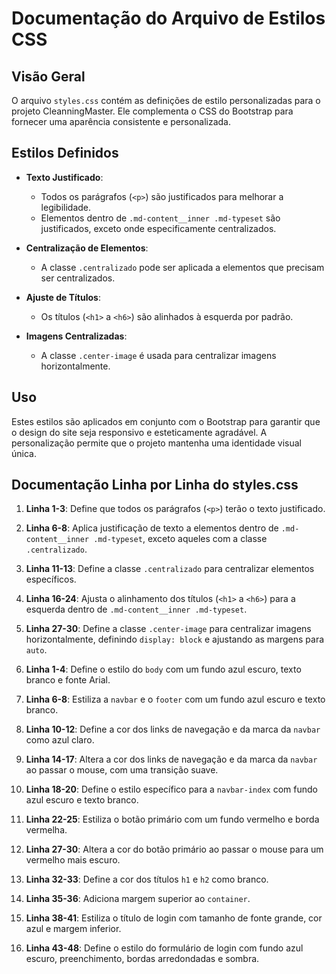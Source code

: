 # Documentação do Arquivo de Estilos CSS

## Visão Geral

O arquivo `styles.css` contém as definições de estilo personalizadas para o projeto CleanningMaster. Ele complementa o CSS do Bootstrap para fornecer uma aparência consistente e personalizada.

## Estilos Definidos

- **Texto Justificado**: 
  - Todos os parágrafos (`<p>`) são justificados para melhorar a legibilidade.
  - Elementos dentro de `.md-content__inner .md-typeset` são justificados, exceto onde especificamente centralizados.

- **Centralização de Elementos**: 
  - A classe `.centralizado` pode ser aplicada a elementos que precisam ser centralizados.

- **Ajuste de Títulos**: 
  - Os títulos (`<h1>` a `<h6>`) são alinhados à esquerda por padrão.

- **Imagens Centralizadas**: 
  - A classe `.center-image` é usada para centralizar imagens horizontalmente.

## Uso

Estes estilos são aplicados em conjunto com o Bootstrap para garantir que o design do site seja responsivo e esteticamente agradável. A personalização permite que o projeto mantenha uma identidade visual única.

## Documentação Linha por Linha do styles.css

1. **Linha 1-3**: Define que todos os parágrafos (`<p>`) terão o texto justificado.

2. **Linha 6-8**: Aplica justificação de texto a elementos dentro de `.md-content__inner .md-typeset`, exceto aqueles com a classe `.centralizado`.

3. **Linha 11-13**: Define a classe `.centralizado` para centralizar elementos específicos.

4. **Linha 16-24**: Ajusta o alinhamento dos títulos (`<h1>` a `<h6>`) para a esquerda dentro de `.md-content__inner .md-typeset`.

5. **Linha 27-30**: Define a classe `.center-image` para centralizar imagens horizontalmente, definindo `display: block` e ajustando as margens para `auto`.

6. **Linha 1-4**: Define o estilo do `body` com um fundo azul escuro, texto branco e fonte Arial.

7. **Linha 6-8**: Estiliza a `navbar` e o `footer` com um fundo azul escuro e texto branco.

8. **Linha 10-12**: Define a cor dos links de navegação e da marca da `navbar` como azul claro.

9. **Linha 14-17**: Altera a cor dos links de navegação e da marca da `navbar` ao passar o mouse, com uma transição suave.

10. **Linha 18-20**: Define o estilo específico para a `navbar-index` com fundo azul escuro e texto branco.

11. **Linha 22-25**: Estiliza o botão primário com um fundo vermelho e borda vermelha.

12. **Linha 27-30**: Altera a cor do botão primário ao passar o mouse para um vermelho mais escuro.

13. **Linha 32-33**: Define a cor dos títulos `h1` e `h2` como branco.

14. **Linha 35-36**: Adiciona margem superior ao `container`.

15. **Linha 38-41**: Estiliza o título de login com tamanho de fonte grande, cor azul e margem inferior.

16. **Linha 43-48**: Define o estilo do formulário de login com fundo azul escuro, preenchimento, bordas arredondadas e sombra. 